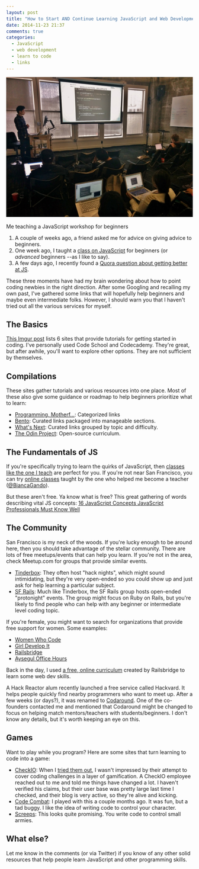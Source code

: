 ```yaml
---
layout: post
title: "How to Start AND Continue Learning JavaScript and Web Development"
date: 2014-11-23 21:37
comments: true
categories:
  - JavaScript
  - web development
  - learn to code
  - links
---
```


![Teaching my JS Fundamentals workshop](/images/20141123/IMG_20141116_135049sp.jpg)

<p class="my-caption">Me teaching a JavaScript workshop for beginners</p>

1. A couple of weeks ago, a friend asked me for advice on giving advice to beginners.
2. One week ago, I taught a [class on JavaScript](http://www.meetup.com/hackreactor/events/217841372/) for beginners (or *advanced* beginners --as I like to say).
3. A few days ago, I recently found a [Quora question about getting better at JS](https://www.quora.com/Should-I-purchase-a-Code-School-subscription-to-prepare-for-the-Hack-Reactor-interview).

These three moments have had my brain wondering about how to point coding newbies in the right direction. After some Googling and recalling my own past, I've gathered some links that will hopefully help beginners and maybe even intermediate folks. However, I should warn you that I haven't tried out all the various services for myself.

## The Basics

[This Imgur post](http://imgur.com/gallery/BL6Vs) lists 6 sites that provide tutorials for getting started in coding. I've personally used Code School and Codecademy. They're great, but after awhile, you'll want to explore other options. They are not sufficient by themselves.

## Compilations

These sites gather tutorials and various resources into one place. Most of these also give some guidance or roadmap to help beginners prioritize what to learn:

- [Programming, Motherf...](http://programming-motherfucker.com/become.html): Categorized links
- [Bento](https://www.bento.io/): Curated links packaged into manageable sections.
- [What's Next](http://www.whatsnext.info/#/javascript): Curated links grouped by topic and difficulty.
- [The Odin Project](http://www.theodinproject.com/courses): Open-source curriculum.

## The Fundamentals of JS

If you're specifically trying to learn the quirks of JavaScript, then [classes like the one I teach](http://www.meetup.com/hackreactor/events/217841372/) are perfect for you. If you're not near San Francisco, you can try [online classes](https://frontendmasters.com/workshops/js-fundamentals-to-functional/) taught by the one who helped me become a teacher ([@BiancaGando](https://twitter.com/biancagando)).

But these aren't free. Ya know what is free? This great gathering of words describing vital JS concepts: [16 JavaScript Concepts JavaScript Professionals Must Know Well](http://javascriptissexy.com/16-javascript-concepts-you-must-know-well/)

## The Community

San Francisco is my neck of the woods. If you're lucky enough to be around here, then you should take advantage of the stellar community. There are lots of free meetups/events that can help you learn. If you're not in the area, check Meetup.com for groups that provide similar events.

- [Tinderbox](http://www.meetup.com/tinderbox/events/212435202/): They often host "hack nights", which might sound intimidating, but they're very open-ended so you could show up and just ask for help learning a particular subject.
- [SF Rails](http://www.meetup.com/SFRails/events/199733902/): Much like Tinderbox, the SF Rails group hosts open-ended "protonight" events. The group might focus on Ruby on Rails, but you're likely to find people who can help with any beginner or intermediate level coding topic.

If you're female, you might want to search for organizations that provide free support for women. Some examples:

- [Women Who Code](https://www.womenwhocode.com/)
- [Girl Develop It](http://www.girldevelopit.com/)
- [Railsbridge](http://railsbridge.org/)
- [Aysegul Office Hours](https://twitter.com/tevgende)

Back in the day, I used [a free, online curriculum](http://curriculum.railsbridge.org/frontend/frontend) created by Railsbridge to learn some web dev skills.

A Hack Reactor alum recently launched a free service called Hackvard. It helps people quickly find nearby programmers who want to meet up. After a few weeks (or days?), it was renamed to [Codaround](http://www.codaround.com/). One of the co-founders contacted me and mentioned that Codaround might be changed to focus on helping match mentors/teachers with students/beginners. I don't know any details, but it's worth keeping an eye on this.

## Games

Want to play while you program? Here are some sites that turn learning to code into a game:

- [CheckIO](http://www.checkio.org/): When I [tried them out](http://localhost:4000/blog/2013/09/02/mini-review-of-checkio/), I wasn't impressed by their attempt to cover coding challenges in a layer of gamification. A CheckIO employee reached out to me and told me things have changed a lot. I haven't verified his claims, but their user base was pretty large last time I checked, and their blog is very active, so they're alive and kicking.
- [Code Combat](http://codecombat.com/): I played with this a couple months ago. It was fun, but a tad buggy. I like the idea of writing code to control your character.
- [Screeps](http://www.screeps.com/): This looks quite promising. You write code to control small armies.

## What else?

Let me know in the comments (or via Twitter) if you know of any other solid resources that help people learn JavaScript and other programming skills.
